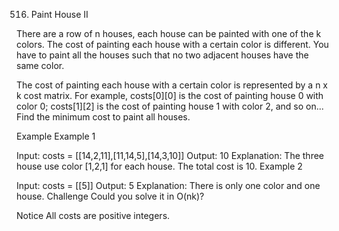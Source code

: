 516. Paint House II

There are a row of n houses, each house can be painted with one of the k colors. The cost of painting each house with a certain color is different. You have to paint all the houses such that no two adjacent houses have the same color.

The cost of painting each house with a certain color is represented by a n x k cost matrix. For example, costs[0][0] is the cost of painting house 0 with color 0; costs[1][2] is the cost of painting house 1 with color 2, and so on... Find the minimum cost to paint all houses.

Example
Example 1

Input:
costs = [[14,2,11],[11,14,5],[14,3,10]]
Output: 10
Explanation:
The three house use color [1,2,1] for each house. The total cost is 10.
Example 2

Input:
costs = [[5]]
Output: 5
Explanation:
There is only one color and one house.
Challenge
Could you solve it in O(nk)?

Notice
All costs are positive integers.

